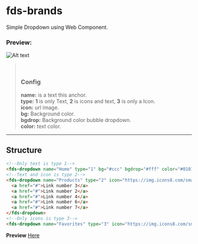 # fds-brands
Simple Dropdown using Web Component.


### Preview:
![Alt text](https://i.ibb.co/fqR20xY/thumbnails.png "Example into a Navbar")

>&nbsp;
> ### **Config**
> **name:** is a text this anchor.
> <br>
> **type:** **1** is only Text, **2** is icons and text, **3** is only a Icon.
> <br>
> **icon:** url image.
> <br>
> **bg:** Background color.
> <br>
> **bgdrop:** Background color bubble dropdown.
> <br>
> **color:** text color.
>&nbsp;

---

## Structure

```html
<!--Only text is type 1-->
<fds-dropdown name="Home" type="1" bg="#ccc" bgdrop="#fff" color="#010101"></fds-dropdown>
<!--Text and icon is type 2-->
<fds-dropdown name="Products" type="2" icon="https://img.icons8.com/small/256/product.png" bg="#ccc" bgdrop="#fff" color="#010101">
  <a href="#">Link number 3</a>                
  <a href="#">Link number 2</a>                
  <a href="#">Link number 4</a>                
  <a href="#">Link number 6</a>                
  <a href="#">Link number 7</a>                
</fds-dropdown>
<!--Only icons is type 3-->
<fds-dropdown name="Favorites" type="3" icon="https://img.icons8.com/small/256/like.png" bg="#ccc" bgdrop="#fff" color="#010101"></fds-dropdown>
```

**Preview** [Here](https://aei2023.github.io/fds-dropdown/)